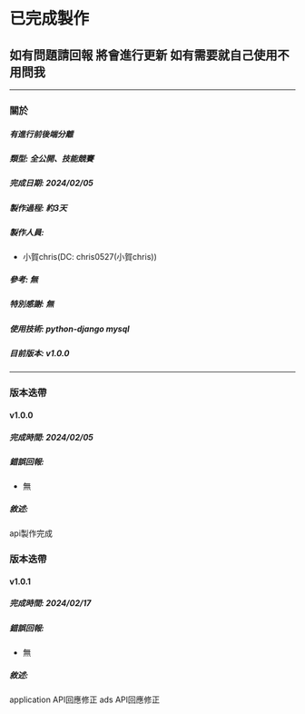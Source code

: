 # **已完成製作**
## 如有問題請回報 將會進行更新 如有需要就自己使用不用問我

---

### 關於
##### **有**進行前後端分離
##### 類型: 全公開、技能競賽
##### 完成日期: 2024/02/05
##### 製作過程: 約3天
##### 製作人員:
- 小賀chris(DC: chris0527(小賀chris))
##### 參考: 無
##### 特別感謝: 無
##### 使用技術: python-django mysql
##### 目前版本: v1.0.0

---

### 版本迭帶
#### v1.0.0
##### 完成時間: 2024/02/05
##### 錯誤回報:
- 無
##### 敘述:
api製作完成

### 版本迭帶
#### v1.0.1
##### 完成時間: 2024/02/17
##### 錯誤回報:
- 無
##### 敘述:
application API回應修正
ads API回應修正